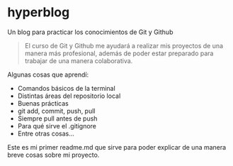 # hyperblog
Un blog para practicar los conocimientos de Git y Github
> El curso de Git y Github me ayudará a realizar mis proyectos de una manera más profesional, además de poder estar preparado para trabajar de una manera colaborativa.

Algunas cosas que aprendí:
 * Comandos básicos de la terminal
 * Distintas áreas del repositorio local
 * Buenas prácticas
 * git add, commit, push, pull
 * Siempre pull antes de push
 * Para qué sirve el .gitignore
 * Entre otras cosas...

 Este es mi primer readme.md que sirve para poder explicar de una manera breve cosas sobre mi proyecto.